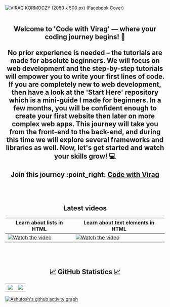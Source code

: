 ![VIRAG KORMOCZY (2050 x 500 px) (Facebook Cover)](https://github.com/virag-ky/virag-ky/assets/79658534/9ae46ada-ed03-46ae-93a8-1a6e2de08ffc)
<br>
<br>
<h2 align="center"> 
Welcome to 'Code with Virag' — where your coding journey begins! 🚀 
 <br>
 <br>
No prior experience is needed – the tutorials are made for absolute beginners. We will focus on web development and the step-by-step tutorials will empower you to write your first lines of code. If you are completely new to web development, then have a look at the 'Start Here' repository which is a mini-guide I made for beginners. In a few months, you will be confident enough to create your first website then later on more complex web apps. This journey will take you from the front-end to the back-end, and during this time we will explore several frameworks and libraries as well. Now, let's get started and watch your skills grow! 💻
<br>
<br>Join this journey :point_right: <a href="https://www.youtube.com/@virag-ky">Code with Virag</a> 
</h2>
<br>
<br>
<h2 align="center">Latest videos</h2>

| Learn about lists in HTML | Learn about text elements in HTML | 
 |---|---|
| [![Watch the video](https://img.youtube.com/vi/irkB9i0597k/hqdefault.jpg)](https://www.youtube.com/embed/irkB9i0597k) | [![Watch the video](https://img.youtube.com/vi/uvz7kNjmCVw/hqdefault.jpg)](https://www.youtube.com/embed/uvz7kNjmCVw) |
 
<br>
<br>
<h2 align="center">
 📈 GitHub Statistics 📈
</h2>
<div><table><tr><td width="50%"><img src="https://github-readme-stats.vercel.app/api?username=virag-ky&show_icons=true&include_all_commits=true&hide_border=true&title_color=8c52ff&icon_color=fff6a8&text_color=fea8ff&bg_color=000"></td><td width="50%"><img src="https://github-readme-streak-stats.herokuapp.com?user=virag-ky&hide_border=true&ring=8c52ff&sideNums=fea8ff&stroke=fff6a8&background=000&sideLabels=fff6a8&dates=8c52ff&fire=fff6a8&currStreakLabel=fff6a8&currStreakNum=ffaaff&date_format=M%20j%5B%2C%20Y%5D"></td></tr></table></div>


[![Ashutosh's github activity graph](https://github-readme-activity-graph.vercel.app/graph?username=virag-ky&bg_color=000&color=fff6a8&line=8c52ff&point=fff6a8&area=true&hide_border=true)](https://github.com/ashutosh00710/github-readme-activity-graph)

